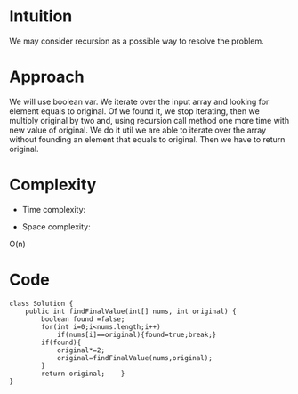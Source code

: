 # Intuition
<!-- Describe your first thoughts on how to solve this problem. -->
We may consider recursion as a possible way to resolve the problem.
# Approach
<!-- Describe your approach to solving the problem. -->
We will use boolean var. We iterate over the input array and looking for element equals to original. Of we found it, we stop iterating, then we multiply original by two and, using recursion call method one more time with new value of original. We do it util we are able to iterate over the array without founding an element that equals to original. Then we have to return original.
# Complexity
- Time complexity:
<!-- Add your time complexity here, e.g. $$O(n)$$ -->

- Space complexity:
<!-- Add your space complexity here, e.g. $$O(n)$$ -->
O(n)
# Code
```
class Solution {
    public int findFinalValue(int[] nums, int original) {
        boolean found =false;
        for(int i=0;i<nums.length;i++)
            if(nums[i]==original){found=true;break;}
        if(found){
            original*=2;
            original=findFinalValue(nums,original);
        }
        return original;    }
}
```